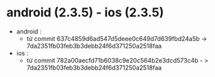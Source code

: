 # android (2.3.5) - ios (2.3.5) 
- android : 
  - từ commit 637c4859d6ad547d5deee0c649d7d639fbd24a5b -> 7da2351fb03feb3b3debb24f6d371250a2518faa
- ios : 
  - từ commit 782a00aecfd71b6038c9e20c564b2e3dcd573c4b - > 7da2351fb03feb3b3debb24f6d371250a2518faa       